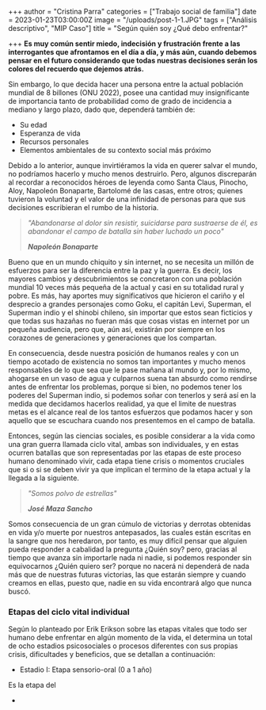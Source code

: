 +++
author = "Cristina Parra"
categories = ["Trabajo social de familia"]
date = 2023-01-23T03:00:00Z
image = "/uploads/post-1-1.JPG"
tags = ["Análisis descriptivo", "MIP Caso"]
title = "Según quién soy ¿Qué debo enfrentar?"

+++
**Es muy común sentir miedo, indecisión y frustración frente a las interrogantes que afrontamos en el día a día, y más aún, cuando debemos pensar en el futuro considerando que todas nuestras decisiones serán los colores del recuerdo que dejemos atrás.**

Sin embargo, lo que decida hacer una persona entre la actual población mundial de 8 billones (ONU 2022), posee una cantidad muy insignificante de importancia tanto de probabilidad como de grado de incidencia a mediano y largo plazo, dado que, dependerá también de:

* Su edad
* Esperanza de vida
* Recursos personales
* Elementos ambientales de su contexto social más próximo

Debido a lo anterior, aunque invirtiéramos la vida en querer salvar el mundo, no podríamos hacerlo y mucho menos destruirlo. Pero, algunos discreparán al recordar a reconocidos héroes de leyenda como Santa Claus, Pinocho, Aloy, Napoleón Bonaparte, Bartolomé de las casas, entre otros; quienes tuvieron la voluntad y el valor de una infinidad de personas para que sus decisiones escribieran el rumbo de la historia.

> _"Abandonarse al dolor sin resistir, suicidarse para sustraerse de él, es abandonar el campo de batalla sin haber luchado un poco"_
>
> **_Napoleón Bonaparte_**

Bueno que en un mundo chiquito y sin internet, no se necesita un millón de esfuerzos para ser la diferencia entre la paz y la guerra. Es decir, los mayores cambios y descubrimientos se concretaron con una población mundial 10 veces más pequeña de la actual y casi en su totalidad rural y pobre. Es más, hay aportes muy significativos que hicieron el cariño y el desprecio a grandes personajes como Goku, el capitán Levi, Superman, el Superman indio y el shinobi chileno, sin importar que estos sean ficticios y que todas sus hazañas no fueran más que cosas vistas en internet por un pequeña audiencia, pero que, aún así, existirán por siempre en los corazones de generaciones y generaciones que los compartan.

En consecuencia, desde nuestra posición de humanos reales y con un tiempo acotado de existencia no somos tan importantes y mucho menos responsables de lo que sea que le pase mañana al mundo y, por lo mismo, ahogarse en un vaso de agua y culparnos suena tan absurdo como rendirse antes de enfrentar los problemas, porque si bien, no podemos tener los poderes del Superman indio, si podemos soñar con tenerlos y será así en la medida que decidamos hacerlos realidad, ya que el limite de nuestras metas es el alcance real de los tantos esfuerzos que podamos hacer y son aquello que se escuchara cuando nos presentemos en el campo de batalla.

Entonces, según las ciencias sociales, es posible considerar a la vida como una gran guerra llamada ciclo vital, ambas son individuales, y en estas ocurren batallas que son representadas por las etapas de este proceso humano denominado vivir, cada etapa tiene crisis o momentos cruciales que si o si se deben vivir ya que implican el termino de la etapa actual y la llegada a la siguiente.

> _"Somos polvo de estrellas"_
>
> **_José Maza Sancho_**

Somos consecuencia de un gran cúmulo de victorias y derrotas obtenidas en vida y/o muerte por nuestros antepasados, las cuales están escritas en la sangre que nos heredaron, por tanto, es muy difícil pensar que alguien pueda responder a cabalidad la pregunta ¿Quién soy? pero, gracias al tiempo que avanza sin importarle nada ni nadie, si podemos responder sin equivocarnos ¿Quién quiero ser? porque no nacerá ni dependerá de nada más que de nuestras futuras victorias, las que estarán siempre y cuando creamos en ellas, puesto que, nadie en su vida encontrará algo que nunca buscó.

### Etapas del ciclo vital individual

Según lo planteado por Erik Erikson sobre las etapas vitales que todo ser humano debe enfrentar en algún momento de la vida, el determina un total de ocho estadios psicosociales o procesos diferentes con sus propias crisis, dificultades y beneficios, que se detallan a continuación:

* Estadio I: Etapa sensorio-oral (0 a 1 año)

Es la etapa del 

* 
